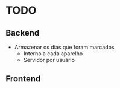 # TODO

## Backend
- Armazenar os dias que foram marcados
    - Interno a cada aparelho
    - Servidor por usuário 

## Frontend